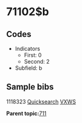 # 71102$b

## Codes

-   Indicators
    -   First: 0
    -   Second: 2
-   Subfield: b

## Sample bibs

1118323 [Quicksearch](https://search.library.yale.edu/catalog/1118323) [VXWS](http://prodorbis.library.yale.edu:7014/vxws/GetHoldingsService?bibId=1118323)

**Parent topic:**[711](../../tags/711/711.md)

